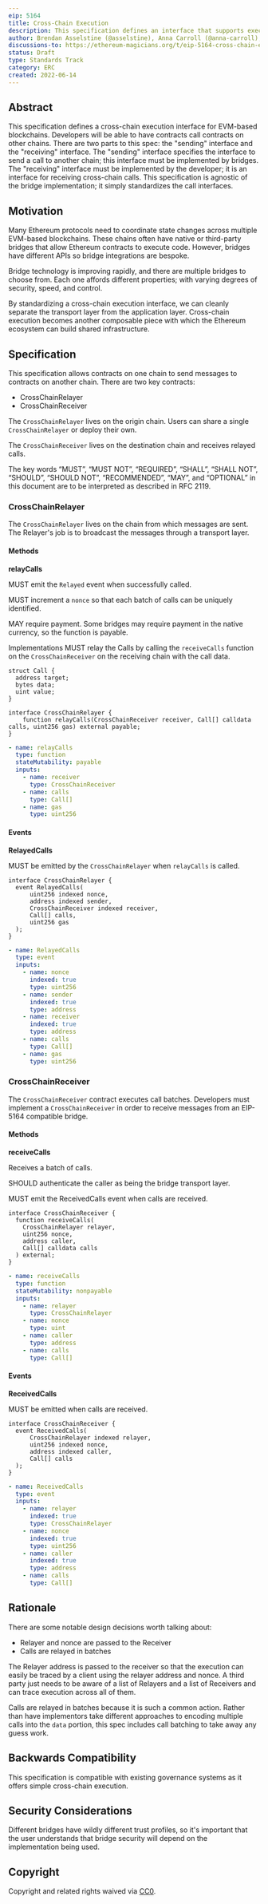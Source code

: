 ```yaml
---
eip: 5164
title: Cross-Chain Execution
description: This specification defines an interface that supports execution across EVM networks.
author: Brendan Asselstine (@asselstine), Anna Carroll (@anna-carroll), Hadrien Croubois (@Amxx), Nam Chu Hoai (@nambrot), Georgios (@geogons), Theo Gonella (@mintcloud), Rafael Solari (@rsolari), Auryn Macmillan (@auryn-macmillan), Nathan Ginnever (@nginnever)
discussions-to: https://ethereum-magicians.org/t/eip-5164-cross-chain-execution/9658
status: Draft
type: Standards Track
category: ERC
created: 2022-06-14
---
```


## Abstract

This specification defines a cross-chain execution interface for EVM-based blockchains. Developers will be able to have contracts call contracts on other chains. There are two parts to this spec: the "sending" interface and the "receiving" interface. The "sending" interface specifies the interface to send a call to another chain; this interface must be implemented by bridges. The "receiving" interface must be implemented by the developer; it is an interface for receiving cross-chain calls. This specification is agnostic of the bridge implementation; it simply standardizes the call interfaces.

## Motivation

Many Ethereum protocols need to coordinate state changes across multiple EVM-based blockchains. These chains often have native or third-party bridges that allow Ethereum contracts to execute code. However, bridges have different APIs so bridge integrations are bespoke.

Bridge technology is improving rapidly, and there are multiple bridges to choose from. Each one affords different properties; with varying degrees of security, speed, and control.

By standardizing a cross-chain execution interface, we can cleanly separate the transport layer from the application layer. Cross-chain execution becomes another composable piece with which the Ethereum ecosystem can build shared infrastructure.

## Specification

This specification allows contracts on one chain to send messages to contracts on another chain. There are two key contracts:

- CrossChainRelayer
- CrossChainReceiver

The `CrossChainRelayer` lives on the origin chain. Users can share a single `CrossChainRelayer` or deploy their own.

The `CrossChainReceiver` lives on the destination chain and receives relayed calls.

The key words “MUST”, “MUST NOT”, “REQUIRED”, “SHALL”, “SHALL NOT”, “SHOULD”, “SHOULD NOT”, “RECOMMENDED”, “MAY”, and “OPTIONAL” in this document are to be interpreted as described in RFC 2119.

### CrossChainRelayer

The `CrossChainRelayer` lives on the chain from which messages are sent. The Relayer's job is to broadcast the messages through a transport layer.

#### Methods

**relayCalls**

MUST emit the `Relayed` event when successfully called.

MUST increment a `nonce` so that each batch of calls can be uniquely identified.

MAY require payment. Some bridges may require payment in the native currency, so the function is payable.

Implementations MUST relay the Calls by calling the `receiveCalls` function on the `CrossChainReceiver` on the receiving chain with the call data.

```solidity
struct Call {
  address target;
  bytes data;
  uint value;
}

interface CrossChainRelayer {
    function relayCalls(CrossChainReceiver receiver, Call[] calldata calls, uint256 gas) external payable;
}
```

```yaml
- name: relayCalls
  type: function
  stateMutability: payable
  inputs: 
    - name: receiver
      type: CrossChainReceiver
    - name: calls
      type: Call[]
    - name: gas
      type: uint256
```

#### Events

**RelayedCalls**

MUST be emitted by the `CrossChainRelayer` when `relayCalls` is called.

```solidity
interface CrossChainRelayer {
  event RelayedCalls(
      uint256 indexed nonce,
      address indexed sender,
      CrossChainReceiver indexed receiver,
      Call[] calls,
      uint256 gas
  );
}
```

```yaml
- name: RelayedCalls
  type: event
  inputs:
    - name: nonce
      indexed: true
      type: uint256
    - name: sender
      indexed: true
      type: address
    - name: receiver
      indexed: true
      type: address
    - name: calls
      type: Call[]
    - name: gas
      type: uint256
```

### CrossChainReceiver

The `CrossChainReceiver` contract executes call batches. Developers must implement a `CrossChainReceiver` in order to receive messages from an EIP-5164 compatible bridge.

#### Methods

**receiveCalls**

Receives a batch of calls.

SHOULD authenticate the caller as being the bridge transport layer.

MUST emit the ReceivedCalls event when calls are received.

```solidity
interface CrossChainReceiver {
  function receiveCalls(
    CrossChainRelayer relayer,
    uint256 nonce,
    address caller,
    Call[] calldata calls
  ) external;
}
```

```yaml
- name: receiveCalls
  type: function
  stateMutability: nonpayable
  inputs:
    - name: relayer
      type: CrossChainRelayer
    - name: nonce
      type: uint
    - name: caller
      type: address
    - name: calls
      type: Call[]
```

#### Events

**ReceivedCalls**

MUST be emitted when calls are received.

```solidity
interface CrossChainReceiver {
  event ReceivedCalls(
      CrossChainRelayer indexed relayer,
      uint256 indexed nonce,
      address indexed caller,
      Call[] calls
  );
}
```

```yaml
- name: ReceivedCalls
  type: event
  inputs:
    - name: relayer
      indexed: true
      type: CrossChainRelayer
    - name: nonce
      indexed: true
      type: uint256
    - name: caller
      indexed: true
      type: address
    - name: calls
      type: Call[]
```

## Rationale

There are some notable design decisions worth talking about:

- Relayer and nonce are passed to the Receiver
- Calls are relayed in batches

The Relayer address is passed to the receiver so that the execution can easily be traced by a client using the relayer address and nonce. A third party just needs to be aware of a list of Relayers and a list of Receivers and can trace execution across all of them.

Calls are relayed in batches because it is such a common action. Rather than have implementors take different approaches to encoding multiple calls into the `data` portion, this spec includes call batching to take away any guess work.

## Backwards Compatibility

This specification is compatible with existing governance systems as it offers simple cross-chain execution.

## Security Considerations

Different bridges have wildly different trust profiles, so it's important that the user understands that bridge security will depend on the implementation being used.

## Copyright

Copyright and related rights waived via [CC0](../LICENSE.md).

